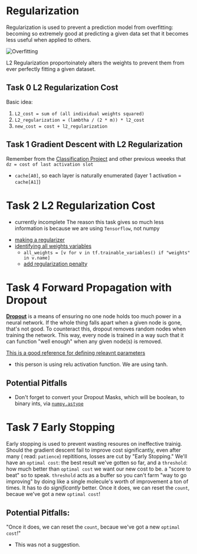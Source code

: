 # Regularization

Regularization is used to prevent a prediction model from overfitting: becoming so extremely good at predicting a given data set that it becomes less useful when applied to others.

![Overfitting](https://s3.eu-west-3.amazonaws.com/hbtn.intranet/uploads/medias/2019/6/689c11afbc30eaa89b50.jpg?X-Amz-Algorithm=AWS4-HMAC-SHA256&X-Amz-Credential=AKIA4MYA5JM5DUTZGMZG%2F20240222%2Feu-west-3%2Fs3%2Faws4_request&X-Amz-Date=20240222T040915Z&X-Amz-Expires=86400&X-Amz-SignedHeaders=host&X-Amz-Signature=c2678a3ee0ec2258b717122e22378ee2fe8f55afd38d9a787cabb0bc5f876ae3)

L2 Regularization proportoinately alters the weights to prevent them from ever perfectly fitting a given dataset.

## Task 0 L2 Regularization Cost

Basic idea:
1. `L2_cost = sum of (all individual weights squared)`
2. `L2_regularization = (lambtha / (2 * m)) * l2_cost`
3. `new_cost = cost + l2_regularization`

## Task 1 Gradient Descent with L2 Regularization

Remember from the [Classification Project](https://github.com/Jabulani-N/atlas-machine_learning/blob/main/supervised_learning/classification/13-neural_network.py) and other previous weeeks that `dz = cost of last activation slot`
*  `cache[A0]`, so each layer is naturally enumerated (layer 1 activation = `cache[A1]`)

# Task 2 L2 Regularization Cost
- currently incomplete
The reason this task gives so much less information is because we are using `Tensorflow`, not numpy

* [making a regularizer](https://www.tensorflow.org/api_docs/python/tf/keras/regularizers/L2)
* [identifying all weights variables](https://www.tensorflow.org/api_docs/python/tf/compat/v1/trainable_variables)
  * `all_weights = [v for v in tf.trainable_variables() if "weights" in v.name]`
  * [add regularization penalty](https://www.typeerror.org/docs/tensorflow~1.15/contrib/layers/apply_regularization)

# Task 4 Forward Propagation with Dropout
**[Dropout](https://www.cs.toronto.edu/~hinton/absps/JMLRdropout.pdf)** is a means of ensuring no one node holds too much power in a neural network. If the whole thing falls apart when a given node is gone, that's not good. To counteract this, dropout removes random nodes when training the network. This way, every node is trained in a way such that it can function "well enough" when any given node(s) is removed.

[This is a good reference for defining releavnt parameters](https://stackoverflow.com/questions/46205516/forward-propagation-with-dropout)
* this person is using relu activation function. We are using tanh.

## Potential Pitfalls

* Don't forget to convert your Dropout Masks, which will be boolean, to binary ints, via [`numpy.astype`](https://numpy.org/doc/stable/reference/generated/numpy.ndarray.astype.html)

# Task 7 Early Stopping
Early stopping is used to prevent wasting resoures on ineffective trainig. Should the gradient descent fail to improve cost significantly, even after many ( read: `patience`) repititions, losses are cut by "Early Stopping." We'll have an `optimal cost`: the best result we've gotten so far, and a `threshold`: how much better than `optimal cost` we want our new cost to be. a "score to beat" so to speak. `threshold` acts as a buffer so you can't farm "way to go improving" by doing like a single molecule's worth of improvement a ton of times. It has to do *significantly* better. Once it does, we can reset the `count`, becaue we've got a new `optimal cost`!

## Potential Pitfalls:

"Once it does, we can reset the `count`, becaue we've got a new `optimal cost`!"
* This was not a suggestion.
